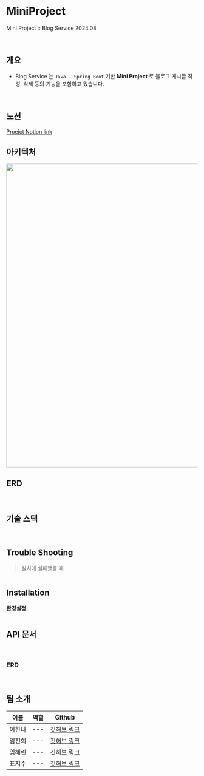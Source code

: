 # MiniProject
Mini Project :: Blog Service 2024.08

<br>

## 개요

+ Blog Service 는 `Java - Spring Boot` 기반 __Mini Project__ 로 블로그 게시글 작성, 삭제 등의 기능을 포함하고 있습니다.

<br>

## 노션
[Proejct Notion link](https://www.notion.so/62ae21c2b2724ea5b5c2944b5fdc1257)

##  아키텍처
<p align="center">
<img src="https://github.com/user-attachments/assets/01ed70ee-4878-4fbe-971d-c30968e50ed2"  width="800px" align="center">
</p>

##  ERD
<br>




##  기술 스택
<br>




##  Trouble Shooting
> 설치에 실패했을 때
```
```




##  Installation
__환경설정__
```
```




##  API  문서
<br>



###  ERD
<br>




##  팀 소개
|이름|역할|Github|
|---|---|---|
|이한나|---|[깃허브 링크](https://github.com/12ka39)|
|임진희|---|[깃허브 링크](https://github.com/liimjiin)|
|임혜린|---|[깃허브 링크](https://github.com/hyerin315)|
|표지수|---|[깃허브 링크](https://github.com/JisooPyo)|




